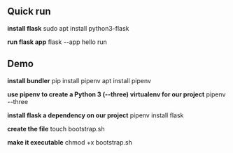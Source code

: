 ## Quick run

**install flask**
sudo apt install python3-flask

**run flask app**
flask --app hello run

## Demo

**install bundler**
pip install pipenv
apt install pipenv

**use pipenv to create a Python 3 (--three) virtualenv for our project**
pipenv --three

**install flask a dependency on our project**
pipenv install flask

**create the file**
touch bootstrap.sh

**make it executable**
chmod +x bootstrap.sh